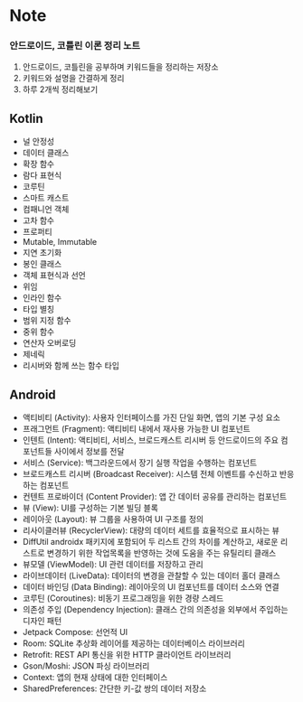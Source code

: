# Note
### 안드로이드, 코틀린 이론 정리 노트
1. 안드로이드, 코틀린을 공부하며 키워드들을 정리하는 저장소
2. 키워드와 설명을 간결하게 정리
3. 하루 2개씩 정리해보기


## Kotlin

- 널 안정성
- 데이터 클래스
- 확장 함수
- 람다 표현식
- 코루틴
- 스마트 캐스트
- 컴패니언 객체
- 고차 함수
- 프로퍼티
- Mutable, Immutable
- 지연 초기화
- 봉인 클래스
- 객체 표현식과 선언
- 위임
- 인라인 함수
- 타입 별칭
- 범위 지정 함수
- 중위 함수
- 연산자 오버로딩
- 제네릭
- 리시버와 함께 쓰는 함수 타입

## Android

- 액티비티 (Activity):
사용자 인터페이스를 가진 단일 화면, 앱의 기본 구성 요소
- 프래그먼트 (Fragment):
액티비티 내에서 재사용 가능한 UI 컴포넌트
- 인텐트 (Intent):
액티비티, 서비스, 브로드캐스트 리시버 등 안드로이드의 주요 컴포넌트들 사이에서 정보를 전달
- 서비스 (Service):
백그라운드에서 장기 실행 작업을 수행하는 컴포넌트
- 브로드캐스트 리시버 (Broadcast Receiver):
시스템 전체 이벤트를 수신하고 반응하는 컴포넌트
- 컨텐트 프로바이더 (Content Provider):
앱 간 데이터 공유를 관리하는 컴포넌트
- 뷰 (View):
UI를 구성하는 기본 빌딩 블록
- 레이아웃 (Layout):
뷰 그룹을 사용하여 UI 구조를 정의
- 리사이클러뷰 (RecyclerView):
대량의 데이터 세트를 효율적으로 표시하는 뷰
- DiffUtil
androidx 패키지에 포함되어 두 리스트 간의 차이를 계산하고, 새로운 리스트로 변경하기 위한 작업목록을 반영하는 것에 도움을 주는 유틸리티 클래스
- 뷰모델 (ViewModel):
UI 관련 데이터를 저장하고 관리
- 라이브데이터 (LiveData):
데이터의 변경을 관찰할 수 있는 데이터 홀더 클래스
- 데이터 바인딩 (Data Binding):
레이아웃의 UI 컴포넌트를 데이터 소스와 연결
- 코루틴 (Coroutines):
비동기 프로그래밍을 위한 경량 스레드
- 의존성 주입 (Dependency Injection):
클래스 간의 의존성을 외부에서 주입하는 디자인 패턴
- Jetpack Compose:
선언적 UI
- Room:
SQLite 추상화 레이어를 제공하는 데이터베이스 라이브러리
- Retrofit:
REST API 통신을 위한 HTTP 클라이언트 라이브러리
- Gson/Moshi:
JSON 파싱 라이브러리
- Context:
앱의 현재 상태에 대한 인터페이스
- SharedPreferences:
간단한 키-값 쌍의 데이터 저장소
